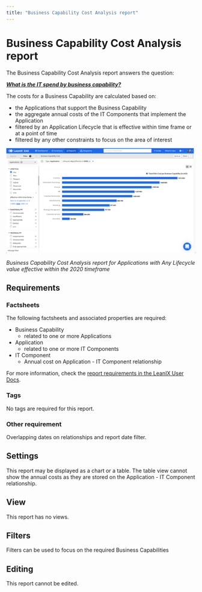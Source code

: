 ```yaml
---
title: "Business Capability Cost Analysis report"
---
```


# Business Capability Cost Analysis report

The Business Capability Cost Analysis report answers the question:

***[What is the IT spend by business capability?](../questions.md#costs)***

The costs for a Business Capability are calculated based on:

- the Applications that support the Business Capability
- the aggregate annual costs of the IT Components that implement the Application
- filtered by an Application Lifecycle that is effective within time frame or at a point of time
- filtered by any other constraints to focus on the area of interest 

![Business Capability Cost Analysis report](../assets/images/cost-analysis-report-bc.png)

*Business Capability Cost Analysis report for Applications with Any Lifecycle value effective within the 2020 timeframe*

## Requirements

### Factsheets

The following factsheets and associated properties are required:

- Business Capability
    - related to one or more Applications
- Application
    - related to one or more IT Components
- IT Component
    - Annual cost on Application - IT Component relationship

For more information, check the [report requirements in the LeanIX User Docs](https://docs.leanix.net/docs/report-overview).


### Tags 

No tags are required for this report.

### Other requirement

Overlapping dates on relationships and report date filter.
<!-- See https://docs.leanix.net/docs/insights-through-reports#knowledge-about--relations-in-eg-application-landscape -->

## Settings

This report may be displayed as a chart or a table. The table view cannot show the annual costs as they are stored on the Application - IT Component relationship.

## View

This report has no views.

## Filters

Filters can be used to focus on the required Business Capabilities

## Editing

This report cannot be edited.
